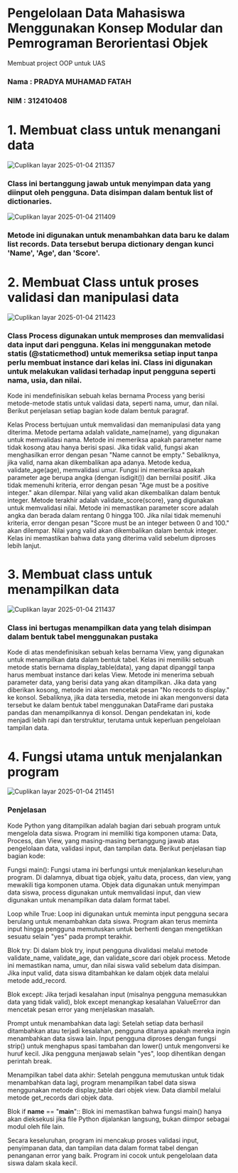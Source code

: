 # Pengelolaan Data Mahasiswa Menggunakan Konsep Modular dan Pemrograman Berorientasi Objek
Membuat project OOP untuk UAS
### Nama : PRADYA MUHAMAD FATAH
### NIM  : 312410408

# 1. Membuat class untuk menangani data 
![Cuplikan layar 2025-01-04 211357](https://github.com/user-attachments/assets/4aff6f4b-f104-45f2-8291-f337cbcd0e32)
### Class ini bertanggung jawab untuk menyimpan data yang diinput oleh pengguna. Data disimpan dalam bentuk list of dictionaries.
![Cuplikan layar 2025-01-04 211409](https://github.com/user-attachments/assets/24539be8-3c21-4775-9ee0-0d2686e2bbfc)
### Metode ini digunakan untuk menambahkan data baru ke dalam list records. Data tersebut berupa dictionary dengan kunci 'Name', 'Age', dan 'Score'.

# 2. Membuat Class untuk proses validasi dan manipulasi data
![Cuplikan layar 2025-01-04 211423](https://github.com/user-attachments/assets/81cec629-b470-4594-afbc-ae2f20f8ffb4)
### Class Process digunakan untuk memproses dan memvalidasi data input dari pengguna. Kelas ini menggunakan metode statis (@staticmethod) untuk memeriksa setiap input tanpa perlu membuat instance dari kelas ini. Class ini digunakan untuk melakukan validasi terhadap input pengguna seperti nama, usia, dan nilai.
Kode ini mendefinisikan sebuah kelas bernama Process yang berisi metode-metode statis untuk validasi data, seperti nama, umur, dan nilai. Berikut penjelasan setiap bagian kode dalam bentuk paragraf.

Kelas Process bertujuan untuk memvalidasi dan memanipulasi data yang diterima. Metode pertama adalah validate_name(name), yang digunakan untuk memvalidasi nama. Metode ini memeriksa apakah parameter name tidak kosong atau hanya berisi spasi. Jika tidak valid, fungsi akan menghasilkan error dengan pesan "Name cannot be empty." Sebaliknya, jika valid, nama akan dikembalikan apa adanya. Metode kedua, validate_age(age), memvalidasi umur. Fungsi ini memeriksa apakah parameter age berupa angka (dengan isdigit()) dan bernilai positif. Jika tidak memenuhi kriteria, error dengan pesan "Age must be a positive integer." akan dilempar. Nilai yang valid akan dikembalikan dalam bentuk integer. Metode terakhir adalah validate_score(score), yang digunakan untuk memvalidasi nilai. Metode ini memastikan parameter score adalah angka dan berada dalam rentang 0 hingga 100. Jika nilai tidak memenuhi kriteria, error dengan pesan "Score must be an integer between 0 and 100." akan dilempar. Nilai yang valid akan dikembalikan dalam bentuk integer. Kelas ini memastikan bahwa data yang diterima valid sebelum diproses lebih lanjut.

# 3. Membuat class untuk menampilkan data
![Cuplikan layar 2025-01-04 211437](https://github.com/user-attachments/assets/85589044-e6a5-454b-8682-c0eeccb8030f)
### Class ini bertugas menampilkan data yang telah disimpan dalam bentuk tabel menggunakan pustaka
Kode di atas mendefinisikan sebuah kelas bernama View, yang digunakan untuk menampilkan data dalam bentuk tabel. Kelas ini memiliki sebuah metode statis bernama display_table(data), yang dapat dipanggil tanpa harus membuat instance dari kelas View. Metode ini menerima sebuah parameter data, yang berisi data yang akan ditampilkan. Jika data yang diberikan kosong, metode ini akan mencetak pesan "No records to display." ke konsol. Sebaliknya, jika data tersedia, metode ini akan mengonversi data tersebut ke dalam bentuk tabel menggunakan DataFrame dari pustaka pandas dan menampilkannya di konsol. Dengan pendekatan ini, kode menjadi lebih rapi dan terstruktur, terutama untuk keperluan pengelolaan tampilan data.


# 4. Fungsi utama untuk menjalankan program
![Cuplikan layar 2025-01-04 211451](https://github.com/user-attachments/assets/bdf73606-af3e-4173-96e0-7d86a8f9bc6d)
### Penjelasan
Kode Python yang ditampilkan adalah bagian dari sebuah program untuk mengelola data siswa. Program ini memiliki tiga komponen utama: Data, Process, dan View, yang masing-masing bertanggung jawab atas pengelolaan data, validasi input, dan tampilan data. Berikut penjelasan tiap bagian kode:

Fungsi main(): Fungsi utama ini berfungsi untuk menjalankan keseluruhan program. Di dalamnya, dibuat tiga objek, yaitu data, process, dan view, yang mewakili tiga komponen utama. Objek data digunakan untuk menyimpan data siswa, process digunakan untuk memvalidasi input, dan view digunakan untuk menampilkan data dalam format tabel.

Loop while True: Loop ini digunakan untuk meminta input pengguna secara berulang untuk menambahkan data siswa. Program akan terus meminta input hingga pengguna memutuskan untuk berhenti dengan mengetikkan sesuatu selain "yes" pada prompt terakhir.

Blok try: Di dalam blok try, input pengguna divalidasi melalui metode validate_name, validate_age, dan validate_score dari objek process. Metode ini memastikan nama, umur, dan nilai siswa valid sebelum data disimpan. Jika input valid, data siswa ditambahkan ke dalam objek data melalui metode add_record.

Blok except: Jika terjadi kesalahan input (misalnya pengguna memasukkan data yang tidak valid), blok except menangkap kesalahan ValueError dan mencetak pesan error yang menjelaskan masalah.

Prompt untuk menambahkan data lagi: Setelah setiap data berhasil ditambahkan atau terjadi kesalahan, pengguna ditanya apakah mereka ingin menambahkan data siswa lain. Input pengguna diproses dengan fungsi strip() untuk menghapus spasi tambahan dan lower() untuk mengonversi ke huruf kecil. Jika pengguna menjawab selain "yes", loop dihentikan dengan perintah break.

Menampilkan tabel data akhir: Setelah pengguna memutuskan untuk tidak menambahkan data lagi, program menampilkan tabel data siswa menggunakan metode display_table dari objek view. Data diambil melalui metode get_records dari objek data.

Blok if __name__ == "__main__":: Blok ini memastikan bahwa fungsi main() hanya akan dieksekusi jika file Python dijalankan langsung, bukan diimpor sebagai modul oleh file lain.

Secara keseluruhan, program ini mencakup proses validasi input, penyimpanan data, dan tampilan data dalam format tabel dengan penanganan error yang baik. Program ini cocok untuk pengelolaan data siswa dalam skala kecil.
